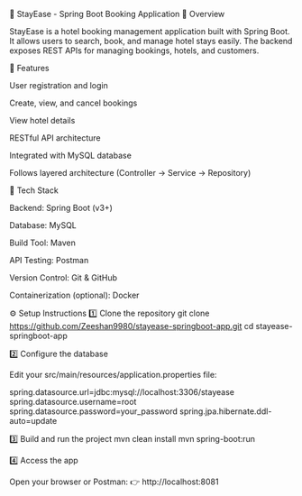 🏨 StayEase - Spring Boot Booking Application
📌 Overview

StayEase is a hotel booking management application built with Spring Boot.
It allows users to search, book, and manage hotel stays easily. The backend exposes REST APIs for managing bookings, hotels, and customers.

🚀 Features

User registration and login

Create, view, and cancel bookings

View hotel details

RESTful API architecture

Integrated with MySQL database

Follows layered architecture (Controller → Service → Repository)

🧰 Tech Stack

Backend: Spring Boot (v3+)

Database: MySQL

Build Tool: Maven

API Testing: Postman

Version Control: Git & GitHub

Containerization (optional): Docker

⚙️ Setup Instructions
1️⃣ Clone the repository
git clone https://github.com/Zeeshan9980/stayease-springboot-app.git
cd stayease-springboot-app

2️⃣ Configure the database

Edit your src/main/resources/application.properties file:

spring.datasource.url=jdbc:mysql://localhost:3306/stayease
spring.datasource.username=root
spring.datasource.password=your_password
spring.jpa.hibernate.ddl-auto=update

3️⃣ Build and run the project
mvn clean install
mvn spring-boot:run

4️⃣ Access the app

Open your browser or Postman:
👉 http://localhost:8081
